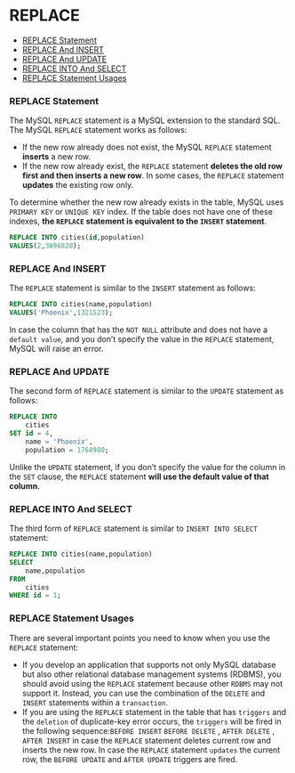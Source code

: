 # REPLACE

* [REPLACE Statement](#replace-statement) <br>
* [REPLACE And INSERT](#replace-and-insert) <br>
* [REPLACE And UPDATE](#replace-and-update) <br>
* [REPLACE INTO And SELECT](#replace-into-and-select) <br>
* [REPLACE Statement Usages](#replace-statement-usages) <br>

### REPLACE Statement
The MySQL `REPLACE` statement is a MySQL extension to the standard SQL. The MySQL `REPLACE` statement works as follows:

* If the new row already does not exist, the MySQL `REPLACE`  statement **inserts** a new row.
* If the new row already exist, the `REPLACE` statement **deletes the old row first and then inserts a new row**. In some cases, the `REPLACE` statement **updates** the existing row only.

To determine whether the new row already exists in the table, MySQL uses `PRIMARY KEY` or `UNIQUE KEY` index. If the table does not have one of these indexes, **the `REPLACE` statement is equivalent to the `INSERT` statement**.

```sql
REPLACE INTO cities(id,population)
VALUES(2,3696820);
```

### REPLACE And INSERT
The `REPLACE` statement is similar to the `INSERT` statement as follows:

```sql
REPLACE INTO cities(name,population)
VALUES('Phoenix',1321523);
```

In case the column that has the `NOT NULL` attribute and does not have a `default value`, and you don’t specify the value in the `REPLACE` statement, MySQL will raise an error.

### REPLACE And UPDATE
The second form of `REPLACE` statement is similar to the `UPDATE` statement as follows:

```sql
REPLACE INTO
    cities
SET id = 4,
    name = 'Phoenix',
    population = 1768980;
```

Unlike the `UPDATE` statement, if you don’t specify the value for the column in the `SET` clause, the `REPLACE` statement **will use the default value of that column**.

### REPLACE INTO And SELECT
The third form of `REPLACE` statement is similar to `INSERT INTO SELECT` statement:

```sql
REPLACE INTO cities(name,population)
SELECT
    name,population
FROM
    cities
WHERE id = 1;
```

### REPLACE Statement Usages
There are several important points you need to know when you use the `REPLACE` statement:

* If you develop an application that supports not only MySQL database but also other relational database management systems (RDBMS), you should avoid using the `REPLACE` statement because other `RDBMS` may not support it. Instead, you can use the combination of the `DELETE` and `INSERT` statements within a `transaction`.
* If you are using the `REPLACE` statement in the table that has `triggers` and the `deletion` of duplicate-key error occurs, the `triggers` will be fired in the following sequence:`BEFORE INSERT` `BEFORE DELETE` , `AFTER DELETE` , `AFTER INSERT`  in case the `REPLACE` statement deletes current row and inserts the new row. In case the `REPLACE` statement `updates` the current row, the `BEFORE UPDATE` and `AFTER UPDATE` triggers are fired.

